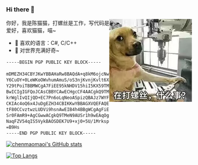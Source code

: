 ### Hi there 👋

<img align="right" src="https://github.com/chenmaomaoi/chenmaomaoi/raw/main/img/img.jpg" />

你好，我是陈猫猫，打螺丝是工作，写代码是爱好，喜欢猫猫，喵~

  - 🌱 喜欢的语言：C#, C/C++
  - 🔭 对世界充满好奇~

```
-----BEGIN PGP PUBLIC KEY BLOCK-----

mDMEZH34CBYJKwYBBAHaRw8BAQdA+q8kM6ojcNwU5304g2hVTP4LOGv3x4h3Lq6e
Y6CuOY+0LeWKoOWvhumAmuS/oS3njKvnjKvlt6XljoIgPDEzMjUyNDIzOThAcXEu
Y29tPoiTBBMWCgA7FiEE95kNHDV15hiI5KX59TMeN9AUSr0FAmR9+AgCGyMFCwkI
BwICIgIGFQoJCAsCBBYCAwECHgcCF4AACgkQ9TMeN9AUSr34PQD/QQXrTN8F17vo
krWglIvQIjQD+EC7Pn6oLqNeoASpizQBAJz7WYFCzWai4ghF4uBLTNowj4ADvBgb
CKIAc4oQ6x4JuDgEZH34CBIKKwYBBAGXVQEFAQEHQN9sd88HuDzSJtJ1Rl+L0FZJ
tF80CCvztwzLUDVi9hsnAwEIB4h4BBgWCgAgFiEE95kNHDV15hiI5KX59TMeN9AU
Sr0FAmR9+AgCGwwACgkQ9TMeN9AUSr1h9wEAqOgPFLhXZEQkNowlbQeI+CLRA2GM
NaqFZV54qIS5VykBAOSDEK7U9+xj0+5U/1MrkspNPKibLg4jfwSrF20IzoUI
=B9Hs
-----END PGP PUBLIC KEY BLOCK-----

```

[![chenmaomaoi's GitHub stats](https://github-readme-stats.vercel.app/api?username=chenmaomaoi&show_icons=true)](https://github.com/chenmaomaoi)

[![Top Langs](https://github-readme-stats.vercel.app/api/top-langs/?username=chenmaomaoi)](https://github.com/chenmaomaoi)



